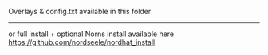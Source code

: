 Overlays & config.txt available in this folder

---

or full install + optional Norns install available here
https://github.com/nordseele/nordhat_install
